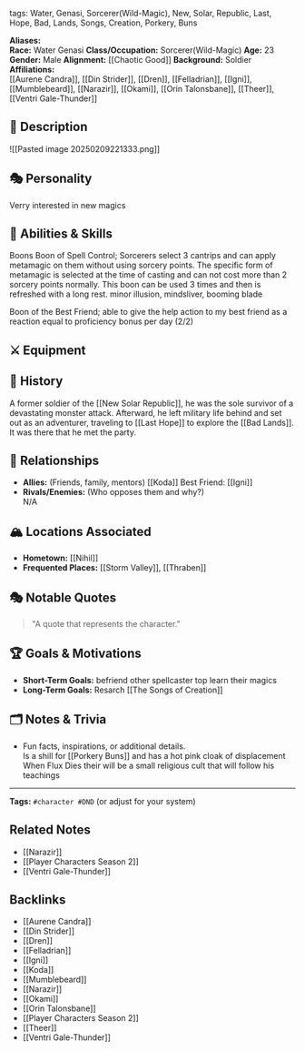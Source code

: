 tags: Water, Genasi, Sorcerer(Wild-Magic), New, Solar, Republic, Last, Hope, Bad, Lands, Songs, Creation, Porkery, Buns



**Aliases:**  
**Race:**  Water Genasi
**Class/Occupation:**  Sorcerer(Wild-Magic)
**Age:**  23
**Gender:**  Male
**Alignment:**  [[Chaotic Good]]
**Background:**  Soldier
**Affiliations:**  
[[Aurene Candra]], [[Din Strider]], [[Dren]], [[Felladrian]], [[Igni]], [[Mumblebeard]], [[Narazir]], [[Okami]], [[Orin Talonsbane]], [[Theer]], [[Ventri Gale-Thunder]] 
## 📝 Description  
![[Pasted image 20250209221333.png]]

## 🎭 Personality  
Verry interested in new magics

## 🏹 Abilities & Skills  
Boons
Boon of Spell Control; Sorcerers select 3 cantrips and can apply metamagic on them without using sorcery points. The specific form of metamagic is selected at the time of casting and can not cost more than 2 sorcery points normally. This boon can be used 3 times and then is refreshed with a long rest.
minor illusion, mindsliver, booming blade

Boon of the Best Friend; able to give the help action to my best friend as a reaction equal to proficiency bonus per day (2/2)
## ⚔️ Equipment  

## 📖 History  
A former soldier of the [[New Solar Republic]], he was the sole survivor of a devastating monster attack. Afterward, he left military life behind and set out as an adventurer, traveling to [[Last Hope]] to explore the [[Bad Lands]]. It was there that he met the party.
## 🧩 Relationships  
- **Allies:** (Friends, family, mentors)  [[Koda]]
Best Friend: [[Igni]]
- **Rivals/Enemies:** (Who opposes them and why?)  
N/A
## 🏔️ Locations Associated  
- **Hometown:**  [[Nihil]]
- **Frequented Places:**  [[Storm Valley]], [[Thraben]]
## 🎭 Notable Quotes  
> "A quote that represents the character."

## 🏆 Goals & Motivations  
- **Short-Term Goals:**  befriend other spellcaster top learn their magics
- **Long-Term Goals:**  Resarch [[The Songs of Creation]]

## 🗂️ Notes & Trivia  
- Fun facts, inspirations, or additional details.  
Is a shill for [[Porkery Buns]] and has a hot pink cloak of displacement
When Flux Dies their will be a small religious cult that will follow his teachings
---
**Tags:** `#character #DND` (or adjust for your system)  


## Related Notes
- [[Narazir]]
- [[Player Characters Season 2]]
- [[Ventri Gale-Thunder]]

## Backlinks
- [[Aurene Candra]]
- [[Din Strider]]
- [[Dren]]
- [[Felladrian]]
- [[Igni]]
- [[Koda]]
- [[Mumblebeard]]
- [[Narazir]]
- [[Okami]]
- [[Orin Talonsbane]]
- [[Player Characters Season 2]]
- [[Theer]]
- [[Ventri Gale-Thunder]]